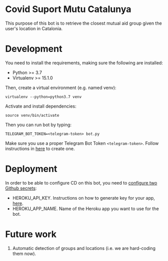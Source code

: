 # Covid Suport Mutu Catalunya

This purpose of this bot is to retrieve the closest mutual aid group given 
the user's location in Catalonia.

# Development

You need to install the requirements, making sure the following are installed:

- Python >= 3.7
- Virtualenv >= 15.1.0

Then, create a virtual environment (e.g. named venv):

```shell script
virtualenv --python=python3.7 venv
```

Activate and install dependencies:

```shell script
source venv/bin/activate
```

Then you can run bot by typing:

```shell script
TELEGRAM_BOT_TOKEN=<telegram-token> bot.py
```

Make sure you use a proper Telegram Bot Token `<telegram-token>`.
Follow instructions in [here](https://core.telegram.org/bots) to create one.

# Deployment

In order to be able to configure CD on this bot, you need to [configure two Github secrets](https://help.github.com/en/actions/configuring-and-managing-workflows/creating-and-storing-encrypted-secrets):

- HEROKU_API_KEY. Instructions on how to generate key for your app, [here](https://help.heroku.com/PBGP6IDE/how-should-i-generate-an-api-key-that-allows-me-to-use-the-heroku-platform-api).
- HEROKU_APP_NAME. Name of the Heroku app you want to use for the bot.

# Future work

1. Automatic detection of groups and locations (i.e. we are hard-coding them now).
